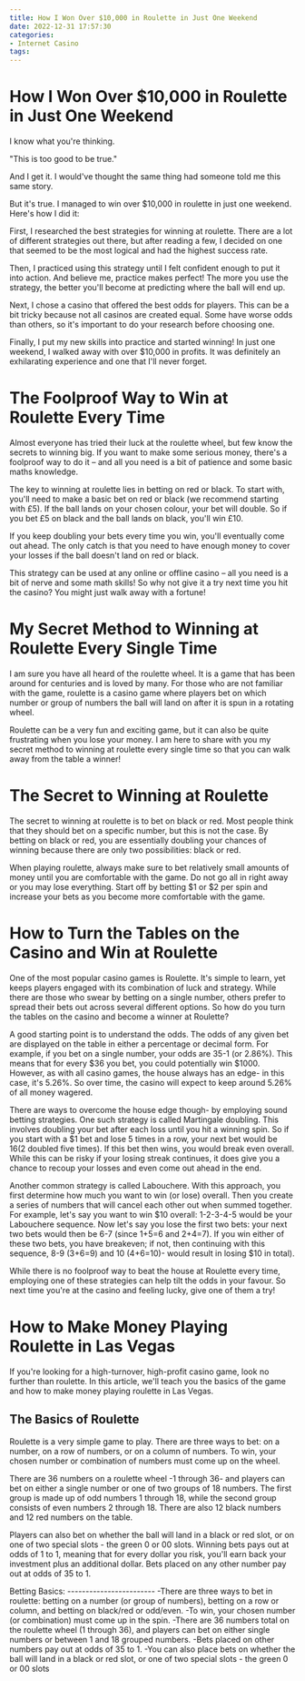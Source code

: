```yaml
---
title: How I Won Over $10,000 in Roulette in Just One Weekend
date: 2022-12-31 17:57:30
categories:
- Internet Casino
tags:
---
```



#  How I Won Over $10,000 in Roulette in Just One Weekend

I know what you're thinking.

"This is too good to be true."

And I get it. I would've thought the same thing had someone told me this same story.

But it's true. I managed to win over $10,000 in roulette in just one weekend. Here's how I did it:

First, I researched the best strategies for winning at roulette. There are a lot of different strategies out there, but after reading a few, I decided on one that seemed to be the most logical and had the highest success rate.

Then, I practiced using this strategy until I felt confident enough to put it into action. And believe me, practice makes perfect! The more you use the strategy, the better you'll become at predicting where the ball will end up.

Next, I chose a casino that offered the best odds for players. This can be a bit tricky because not all casinos are created equal. Some have worse odds than others, so it's important to do your research before choosing one.

Finally, I put my new skills into practice and started winning! In just one weekend, I walked away with over $10,000 in profits. It was definitely an exhilarating experience and one that I'll never forget.

#  The Foolproof Way to Win at Roulette Every Time

Almost everyone has tried their luck at the roulette wheel, but few know the secrets to winning big. If you want to make some serious money, there's a foolproof way to do it – and all you need is a bit of patience and some basic maths knowledge.

The key to winning at roulette lies in betting on red or black. To start with, you'll need to make a basic bet on red or black (we recommend starting with £5). If the ball lands on your chosen colour, your bet will double. So if you bet £5 on black and the ball lands on black, you'll win £10.

If you keep doubling your bets every time you win, you'll eventually come out ahead. The only catch is that you need to have enough money to cover your losses if the ball doesn't land on red or black.

This strategy can be used at any online or offline casino – all you need is a bit of nerve and some math skills! So why not give it a try next time you hit the casino? You might just walk away with a fortune!

#  My Secret Method to Winning at Roulette Every Single Time

I am sure you have all heard of the roulette wheel. It is a game that has been around for centuries and is loved by many. For those who are not familiar with the game, roulette is a casino game where players bet on which number or group of numbers the ball will land on after it is spun in a rotating wheel.

 Roulette can be a very fun and exciting game, but it can also be quite frustrating when you lose your money. I am here to share with you my secret method to winning at roulette every single time so that you can walk away from the table a winner!

# The Secret to Winning at Roulette

The secret to winning at roulette is to bet on black or red. Most people think that they should bet on a specific number, but this is not the case. By betting on black or red, you are essentially doubling your chances of winning because there are only two possibilities: black or red.

When playing roulette, always make sure to bet relatively small amounts of money until you are comfortable with the game. Do not go all in right away or you may lose everything. Start off by betting $1 or $2 per spin and increase your bets as you become more comfortable with the game.

#  How to Turn the Tables on the Casino and Win at Roulette

One of the most popular casino games is Roulette. It's simple to learn, yet keeps players engaged with its combination of luck and strategy. While there are those who swear by betting on a single number, others prefer to spread their bets out across several different options. So how do you turn the tables on the casino and become a winner at Roulette?

A good starting point is to understand the odds. The odds of any given bet are displayed on the table in either a percentage or decimal form. For example, if you bet on a single number, your odds are 35-1 (or 2.86%). This means that for every $36 you bet, you could potentially win $1000. However, as with all casino games, the house always has an edge- in this case, it's 5.26%. So over time, the casino will expect to keep around 5.26% of all money wagered.

There are ways to overcome the house edge though- by employing sound betting strategies. One such strategy is called Martingale doubling. This involves doubling your bet after each loss until you hit a winning spin. So if you start with a $1 bet and lose 5 times in a row, your next bet would be $16 ($2 doubled five times). If this bet then wins, you would break even overall. While this can be risky if your losing streak continues, it does give you a chance to recoup your losses and even come out ahead in the end.

Another common strategy is called Labouchere. With this approach, you first determine how much you want to win (or lose) overall. Then you create a series of numbers that will cancel each other out when summed together. For example, let's say you want to win $10 overall: 1-2-3-4-5 would be your Labouchere sequence. Now let's say you lose the first two bets: your next two bets would then be 6-7 (since 1+5=6 and 2+4=7). If you win either of these two bets, you have breakeven; if not, then continuing with this sequence, 8-9 (3+6=9) and 10 (4+6=10)- would result in losing $10 in total).

While there is no foolproof way to beat the house at Roulette every time, employing one of these strategies can help tilt the odds in your favour. So next time you're at the casino and feeling lucky, give one of them a try!

#  How to Make Money Playing Roulette in Las Vegas

If you're looking for a high-turnover, high-profit casino game, look no further than roulette. In this article, we'll teach you the basics of the game and how to make money playing roulette in Las Vegas.

## The Basics of Roulette

Roulette is a very simple game to play. There are three ways to bet: on a number, on a row of numbers, or on a column of numbers. To win, your chosen number or combination of numbers must come up on the wheel.

There are 36 numbers on a roulette wheel -1 through 36- and players can bet on either a single number or one of two groups of 18 numbers. The first group is made up of odd numbers 1 through 18, while the second group consists of even numbers 2 through 18. There are also 12 black numbers and 12 red numbers on the table.

Players can also bet on whether the ball will land in a black or red slot, or on one of two special slots - the green 0 or 00 slots. Winning bets pays out at odds of 1 to 1, meaning that for every dollar you risk, you'll earn back your investment plus an additional dollar. Bets placed on any other number pay out at odds of 35 to 1.

Betting Basics: ------------------------ 
-There are three ways to bet in roulette: betting on a number (or group of numbers), betting on a row or column, and betting on black/red or odd/even. 
-To win, your chosen number (or combination) must come up in the spin. 
-There are 36 numbers total on the roulette wheel (1 through 36), and players can bet on either single numbers or between 1 and 18 grouped numbers. 
-Bets placed on other numbers pay out at odds of 35 to 1. 
-You can also place bets on whether the ball will land in a black or red slot, or one of two special slots - the green 0 or 00 slots